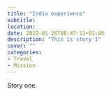 ```yaml
---
title: "India experience"
subtitle: 
location: 
date: 2019-01-26T08:47:11+01:00
description: "This is story 1"
cover: ""
categories:
- Travel
- Mission
---
```


Story one
